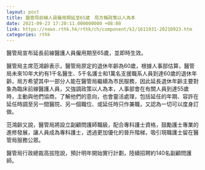 ```yaml
---
layout: post
title: 醫管局前線人員僱用期延至65歲　局方稱政策以人為本
date: 2021-09-23 17:20:11.000000000 +08:00
link: https://news.rthk.hk/rthk/ch/component/k2/1611931-20210923.htm
categories: rthk
---
```


醫管局宣布延長前線醫護人員僱用期至65歲，並即時生效。

醫管局主席范鴻齡表示，醫管局原定的退休年齡為60歲，根據人事部估算，醫管局未來10年大約有1千名醫生、5千名護士和1萬名支援職系人員到達60歲的退休年齡，局方希望其中一部分人能在醫管局繼續為市民服務，因此延長退休年齡主要對象為臨床前線醫護人員，又強調政策以人為本，人事部會在有關人員到達55歲時，主動與他們協商，了解他們的意向，也會靈活處理，包括延任的年期、容許在延任時調至另一間醫院、另一個職位、或延任時只作兼職，又認為一切可以度身訂做。

范鴻齡又說，醫管局將設立副顧問護師職級，配合專科護士資格，鼓勵護士專業的進修發展，讓人員成為專科護士，透過更加優化的晉升階梯，吸引現職護士留在醫管局服務公眾。

醫管局行政總裁高拔陞說，預計明年開始實行計劃，陸續招聘約140名副顧問護師。
